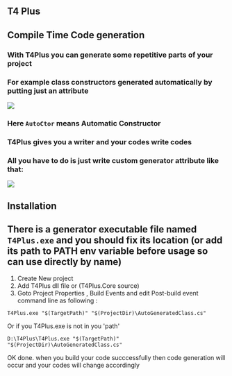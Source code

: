 ##  T4 Plus
## Compile Time Code generation

###  With T4Plus you can generate some repetitive parts of your project </br>
### For example class constructors generated automatically by putting just an attribute</br>


<img src="https://i.imgur.com/kIHcy36.png"/>

### Here `AutoCtor` means Automatic Constructor
### T4Plus gives you a writer and your codes write codes <br/>
### All you have to do is just write custom generator attribute like that:<br/>

<img src="https://i.imgur.com/pdq8k6c.png"/>


## Installation
## There is a generator executable file named `T4Plus.exe` and you should fix its location (or add its path to PATH env variable before usage so can use directly by name)
1. Create New project
2. Add T4Plus dll file or (T4Plus.Core source)
3. Goto Project Properties , Build Events and edit Post-build event command line as following :
  
  ```code
  T4Plus.exe "$(TargetPath)" "$(ProjectDir)\AutoGeneratedClass.cs"
  ```
  
  Or if you T4Plus.exe is not in you 'path'
  ```code
  D:\T4Plus\T4Plus.exe "$(TargetPath)" "$(ProjectDir)\AutoGeneratedClass.cs"
  ```
  
  OK done. when you build your code succcessfully then code generation will occur and your codes will change accordingly
